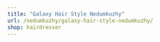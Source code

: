 ```yaml
---
title: "Galaxy Hair Style Nedumkuzhy"
url: /nedumkuzhy/galaxy-hair-style-nedumkuzhy/
shop: hairdresser
---
```

